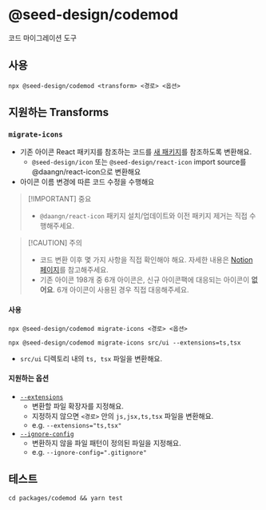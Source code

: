 # @seed-design/codemod

코드 마이그레이션 도구

## 사용

```shell
npx @seed-design/codemod <transform> <경로> <옵션>
```

## 지원하는 Transforms

### `migrate-icons`

- 기존 아이콘 React 패키지를 참조하는 코드를 [새 패키지](https://github.com/daangn/seed-icon-v3/blob/main/packages/react/README.md)를 참조하도록 변환해요.
  - `@seed-design/icon` 또는 `@seed-design/react-icon` import source를 @daangn/react-icon으로 변환해요
- 아이콘 이름 변경에 따른 코드 수정을 수행해요

> [!IMPORTANT] 중요
>
> - `@daangn/react-icon` 패키지 설치/업데이트와 이전 패키지 제거는 직접 수행해주세요.

> [!CAUTION] 주의
>
> - 코드 변환 이후 몇 가지 사항을 직접 확인해야 해요. 자세한 내용은 [Notion 페이지](https://www.notion.so/daangn/12128c3a9f8f8063b569c897116c8f40)를 참고해주세요.
> - 기존 아이콘 198개 중 6개 아이콘은, 신규 아이콘팩에 대응되는 아이콘이 **없어요**. 6개 아이콘이 사용된 경우 직접 대응해주세요.

#### 사용

```shell
npx @seed-design/codemod migrate-icons <경로> <옵션>
```

```shell
npx @seed-design/codemod migrate-icons src/ui --extensions=ts,tsx
```

- `src/ui` 디렉토리 내의 `ts, tsx` 파일을 변환해요.

#### 지원하는 옵션

- [`--extensions`](https://jscodeshift.com/run/cli/#--extensionsext)
  - 변환할 파일 확장자를 지정해요.
  - 지정하지 않으면 `<경로>` 안의 `js,jsx,ts,tsx` 파일을 변환해요.
  - e.g. `--extensions="ts,tsx"`
- [`--ignore-config`](https://jscodeshift.com/run/cli/#--ignore-configfile)
  - 변환하지 않을 파일 패턴이 정의된 파일을 지정해요.
  - e.g. `--ignore-config=".gitignore"`

## 테스트

```shell
cd packages/codemod && yarn test
```
